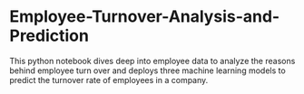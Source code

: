 # Employee-Turnover-Analysis-and-Prediction
This python notebook dives deep into employee data to analyze the reasons behind employee turn over and deploys three machine learning models to predict the turnover rate of employees in a company.
